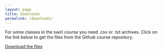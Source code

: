 ```yaml
---
layout: page
title: Downloads
permalink: /downloads/
---
```



For some classes in the swirl course you need .csv or .txt archives. Click on the link below to get the files from the Github course repository.


[Download the files](https://github.com/swirlTA/toolsfortextanalysis/tree/gh-pages/archives)